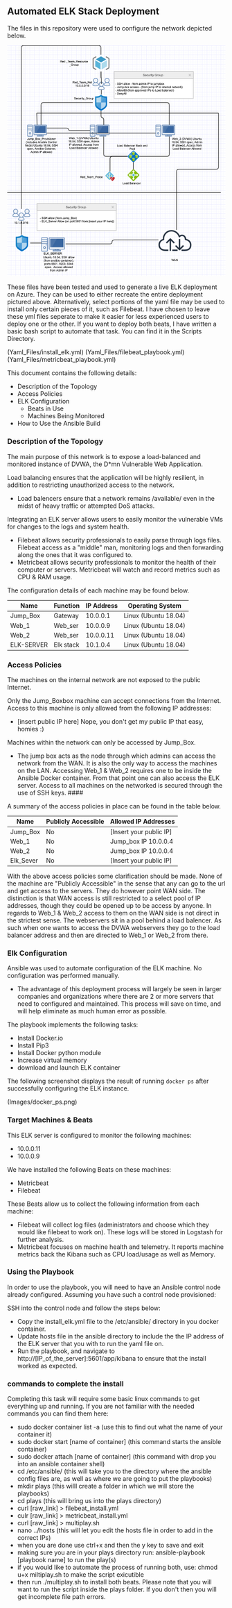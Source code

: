 ## Automated ELK Stack Deployment

The files in this repository were used to configure the network depicted below.

![Net_Diagram](Images/Net_Diagram.png)

These files have been tested and used to generate a live ELK deployment on Azure. They can be used to either recreate the entire deployment pictured above. Alternatively, select portions of the yaml file may be used to install only certain pieces of it, such as Filebeat.  I have chosen to leave these yml files seperate to make it easier for less experienced users to deploy one or the other.  If you want to deploy both beats, I have written a basic bash script to automate that task.  You can find it in the Scripts Directory.

(Yaml_Files/install_elk.yml)
(Yaml_Files/filebeat_playbook.yml)
(Yaml_Files/metricbeat_playbook.yml)


This document contains the following details:
- Description of the Topology
- Access Policies
- ELK Configuration
  - Beats in Use
  - Machines Being Monitored
- How to Use the Ansible Build

### Description of the Topology

The main purpose of this network is to expose a load-balanced and monitored instance of DVWA, the D*mn Vulnerable Web Application.

Load balancing ensures that the application will be highly resilient, in addition to restricting unauthorized access to the network.
- Load balencers ensure that a network remains /available/ even  in the midst of heavy traffic or attempted DoS attacks.   

Integrating an ELK server allows users to easily monitor the vulnerable VMs for changes to the logs and system health.
- Filebeat allows security professionals to easily parse through logs files.  Filebeat access as a "middle" man, monitoring logs and then forwarding along the ones that it was configured to.
- Metricbeat allows security professionals to monitor the health of their computer or servers.  Metricbeat will watch and record metrics such as CPU & RAM usage.

The configuration details of each machine may be found below.

| Name       | Function   | IP Address | Operating System     |
|------------|------------|------------|----------------------|
| Jump_Box   | Gateway    | 10.0.0.1   | Linux (Ubuntu 18.04) |
| Web_1      | Web_ser    | 10.0.0.9   | Linux (Ubuntu 18.04) |
| Web_2      | Web_ser    | 10.0.0.11  | Linux (Ubuntu 18.04) |
| ELK-SERVER | Elk stack  |  10.1.0.4  | Linux (Ubuntu 18.04) |

### Access Policies

The machines on the internal network are not exposed to the public Internet.

Only the Jump_Boxbox machine can accept connections from the Internet. Access to this machine is only allowed from the following IP addresses:
- [insert public IP here] Nope, you don't get my public IP that easy, homies :)

Machines within the network can only be accessed by Jump_Box.
- The jump box acts as the node through which admins can access the network from the WAN.  It is also the only way to access the machines on the LAN.  Accessing Web_1 & Web_2 requires one to be inside the Ansible Docker container.  From that point one can also access the ELK server.  Access to all machines on the networked is secured through the use of SSH keys. ####

A summary of the access policies in place can be found in the table below.

| Name      | Publicly Accessible | Allowed IP Addresses |
|-----------|---------------------|-------------------------|
| Jump_Box  | No                  | [Insert your public IP] |
| Web_1     | No                  | Jump_box IP 10.0.0.4    |
| Web_2     | No                  | Jump_box IP 10.0.0.4    |
| Elk_Sever | No                  | [Insert your public IP] |

With the above access policies some clarification should be made.  None of the machine are "Publicly Accessible" in the sense that any can go to the url and get access to the servers.  They do however point WAN side.  The distinction is that WAN access is still restricted to a select pool of IP addresses, though they could be opened up to be access by anyone.  In regards to Web_1 & Web_2 access to them on the WAN side is not direct in the strictest sense.  The webservers sit in a pool behind a load balencer. As such when one wants to access the DVWA webservers they go to the load balancer address and then are directed to Web_1 or Web_2 from there.

### Elk Configuration

Ansible was used to automate configuration of the ELK machine. No configuration was performed manually.
- The advantage of this deployment process will largely be seen in larger companies and organizations where there are 2 or more servers that need to
configured and maintained.  This process will save on time, and will help eliminate as much human error as possible.

The playbook implements the following tasks:
- Install Docker.io
- Install Pip3
- Install Docker python module
- Increase virtual memory
- download and launch ELK container

The following screenshot displays the result of running `docker ps` after successfully configuring the ELK instance.

(Images/docker_ps.png)

### Target Machines & Beats
This ELK server is configured to monitor the following machines:
- 10.0.0.11
- 10.0.0.9

We have installed the following Beats on these machines:
- Metricbeat
- Filebeat

These Beats allow us to collect the following information from each machine:
- Filebeat will collect log files (administrators and choose which they would like filebeat to work on).  These logs will be stored in Logstash for further analysis.
- Metricbeat focuses on machine health and telemetry. It reports machine metrics back the Kibana such as CPU load/usage as well as Memory.

### Using the Playbook
In order to use the playbook, you will need to have an Ansible control node already configured. Assuming you have such a control node provisioned:

SSH into the control node and follow the steps below:
- Copy the install_elk.yml file to the /etc/ansible/ directory in you docker container.
- Update hosts file in the ansible directory to include the the IP address of the ELK server that you with to run the yaml file on.
- Run the playbook, and navigate to http://[IP_of_the_server]:5601/app/kibana to ensure that the install worked as expected.  

### commands to complete the install
Completing this task will require some basic linux commands to get everything up and running.  If you are not familiar with the needed commands you can find them here:
- sudo docker container list -a (use this to find out what the name of your container it)
- sudo docker start [name of container] (this command starts the ansible container)
- sudo docker attach [name of container] (this command with drop you into an ansible container shell)
- cd /etc/ansible/ (this will take you to the directory where the ansible config files are, as well as where we are going to put the playbooks)
- mkdir plays (this willl create a folder in which we will store the playbooks)
- cd plays (this will bring us into the plays directory)
- curl [raw_link] > filebeat_install.yml
- culr [raw_link] > metricbeat_install.yml
- curl [raw_link] > multiplay.sh
- nano ../hosts (this will let you edit the hosts file in order to add in the correct IPs)
- when you are done use ctrl+x and then the y key to save and exit
- making sure you are in your plays directory run: ansible-playbook [playbook name] to run the play(s)
- if you would like to automate the process of running both, use: chmod u+x miltiplay.sh to make the script exicutible
- then run ./multiplay.sh to install both beats.  Please note that you will want to run the script inside the plays folder.  If you don't then you will get incomplete file path errors.  
